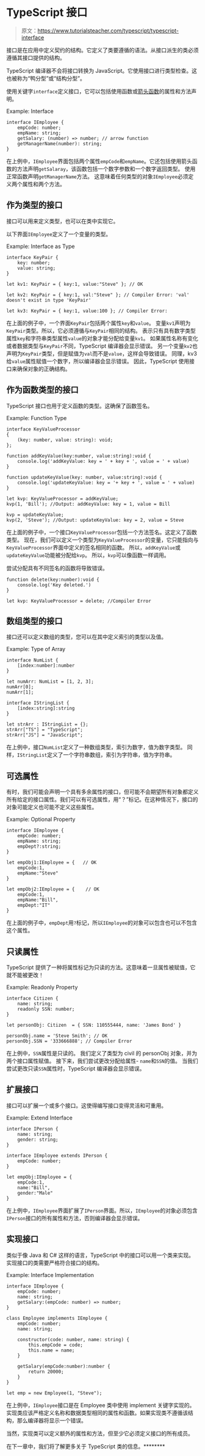 # TypeScript 接口

> 原文：<https://www.tutorialsteacher.com/typescript/typescript-interface>

接口是在应用中定义契约的结构。它定义了类要遵循的语法。从接口派生的类必须遵循其接口提供的结构。

TypeScript 编译器不会将接口转换为 JavaScript。它使用接口进行类型检查。这也被称为“鸭分型”或“结构分型”。

使用关键字`interface`定义接口，它可以包括使用函数或[箭头函数](/typescript/arrow-function)的属性和方法声明。

Example: Interface 

```
interface IEmployee {
    empCode: number;
    empName: string;
    getSalary: (number) => number; // arrow function
    getManagerName(number): string; 
} 
```

在上例中，`IEmployee`界面包括两个属性`empCode`和`empName`。它还包括使用箭头函数的方法声明`getSalaray`，该函数包括一个数字参数和一个数字返回类型。 使用正常函数声明`getManagerName`方法。 这意味着任何类型的对象`IEmployee`必须定义两个属性和两个方法。

## 作为类型的接口

接口可以用来定义类型，也可以在类中实现它。

以下界面`IEmployee`定义了一个变量的类型。

Example: Interface as Type 

```
interface KeyPair {
    key: number;
    value: string;
}

let kv1: KeyPair = { key:1, value:"Steve" }; // OK

let kv2: KeyPair = { key:1, val:"Steve" }; // Compiler Error: 'val' doesn't exist in type 'KeyPair'

let kv3: KeyPair = { key:1, value:100 }; // Compiler Error: 
```

在上面的例子中，一个界面`KeyPair`包括两个属性`key`和`value`。 变量`kv1`声明为`KeyPair`类型。所以，它必须遵循与`KeyPair`相同的结构。 表示只有具有数字类型属性`key`和字符串类型属性`value`的对象才能分配给变量`kv1`。 如果属性名称有变化或者数据类型与`KeyPair`不同，TypeScript 编译器会显示错误。 另一个变量`kv2`也声明为`KeyPair`类型，但是赋值为`val`而不是`value`，这样会导致错误。 同理，kv3 给`value`属性赋值一个数字，所以编译器会显示错误。 因此，TypeScript 使用接口来确保对象的正确结构。

## 作为函数类型的接口

TypeScript 接口也用于定义函数的类型。这确保了函数签名。

Example: Function Type 

```
interface KeyValueProcessor
{
    (key: number, value: string): void;
};

function addKeyValue(key:number, value:string):void { 
    console.log('addKeyValue: key = ' + key + ', value = ' + value)
}

function updateKeyValue(key: number, value:string):void { 
    console.log('updateKeyValue: key = '+ key + ', value = ' + value)
}

let kvp: KeyValueProcessor = addKeyValue;
kvp(1, 'Bill'); //Output: addKeyValue: key = 1, value = Bill 

kvp = updateKeyValue;
kvp(2, 'Steve'); //Output: updateKeyValue: key = 2, value = Steve 
```

在上面的例子中，一个接口`KeyValueProcessor`包括一个方法签名。这定义了函数类型。 现在，我们可以定义一个类型为`KeyValueProcessor`的变量，它只能指向与`KeyValueProcessor`界面中定义的签名相同的函数。 所以，`addKeyValue`或`updateKeyValue`功能被分配给`kvp`。 所以，`kvp`可以像函数一样调用。

尝试分配具有不同签名的函数将导致错误。

```
function delete(key:number):void { 
    console.log('Key deleted.')
}

let kvp: KeyValueProcessor = delete; //Compiler Error 
```

## 数组类型的接口

接口还可以定义数组的类型，您可以在其中定义索引的类型以及值。

Example: Type of Array 

```
interface NumList {
    [index:number]:number
}

let numArr: NumList = [1, 2, 3];
numArr[0];
numArr[1];

interface IStringList {
    [index:string]:string
}

let strArr : IStringList = {};
strArr["TS"] = "TypeScript";
strArr["JS"] = "JavaScript"; 
```

在上例中，接口`NumList`定义了一种数组类型，索引为数字，值为数字类型。 同样，`IStringList`定义了一个字符串数组，索引为字符串，值为字符串。

## 可选属性

有时，我们可能会声明一个具有多余属性的接口，但可能不会期望所有对象都定义所有给定的接口属性。我们可以有可选属性，用“？”标记。在这种情况下，接口的对象可能定义也可能不定义这些属性。

Example: Optional Property 

```
interface IEmployee {
    empCode: number;
    empName: string;
    empDept?:string;
}

let empObj1:IEmployee = {   // OK
    empCode:1,
    empName:"Steve"
}

let empObj2:IEmployee = {    // OK
    empCode:1,
    empName:"Bill",
    empDept:"IT"
} 
```

在上面的例子中，`empDept`用`?`标记，所以`IEmployee`的对象可以包含也可以不包含这个属性。

## 只读属性

TypeScript 提供了一种将属性标记为只读的方法。这意味着一旦属性被赋值，它就不能被更改！

Example: Readonly Property 

```
interface Citizen {
    name: string;
    readonly SSN: number;
}

let personObj: Citizen  = { SSN: 110555444, name: 'James Bond' }

personObj.name = 'Steve Smith'; // OK
personObj.SSN = '333666888'; // Compiler Error 
```

在上例中，`SSN`属性是只读的。 我们定义了类型为 civil 的 personObj 对象，并为两个接口属性赋值。 接下来，我们尝试更改分配给属性- `name`和`SSN`的值。 当我们尝试更改只读`SSN`属性时，TypeScript 编译器会显示错误。

## 扩展接口

接口可以扩展一个或多个接口。这使得编写接口变得灵活和可重用。

Example: Extend Interface 

```
interface IPerson {
    name: string;
    gender: string;
}

interface IEmployee extends IPerson {
    empCode: number;
}

let empObj:IEmployee = {
    empCode:1,
    name:"Bill",
    gender:"Male"
} 
```

在上例中，`IEmployee`界面扩展了`IPerson`界面。所以，`IEmployee`的对象必须包含`IPerson`接口的所有属性和方法，否则编译器会显示错误。

## 实现接口

类似于像 Java 和 C# 这样的语言，TypeScript 中的接口可以用一个类来实现。实现接口的类需要严格符合接口的结构。

Example: Interface Implementation 

```
interface IEmployee {
    empCode: number;
    name: string;
    getSalary:(empCode: number) => number;
}

class Employee implements IEmployee { 
    empCode: number;
    name: string;

    constructor(code: number, name: string) { 
        this.empCode = code;
        this.name = name;
    }

    getSalary(empCode:number):number { 
        return 20000;
    }
}

let emp = new Employee(1, "Steve"); 
```

在上例中，`IEmployee`接口是在 Employee 类中使用 implement 关键字实现的。 实现类应该严格定义名称和数据类型相同的属性和函数。如果实现类不遵循该结构，那么编译器将显示一个错误。

当然，实现类可以定义额外的属性和方法，但至少它必须定义接口的所有成员。

在下一章中，我们将了解更多关于 TypeScript 类的信息。********
